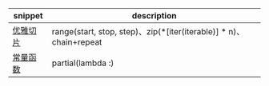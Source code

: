 snippet|description
---|---
[优雅切片](./slice_list.py)|range(start, stop, step)、zip(*[iter(iterable)] * n)、chain+repeat
[常量函数](./params_func.py)|partial(lambda :)
